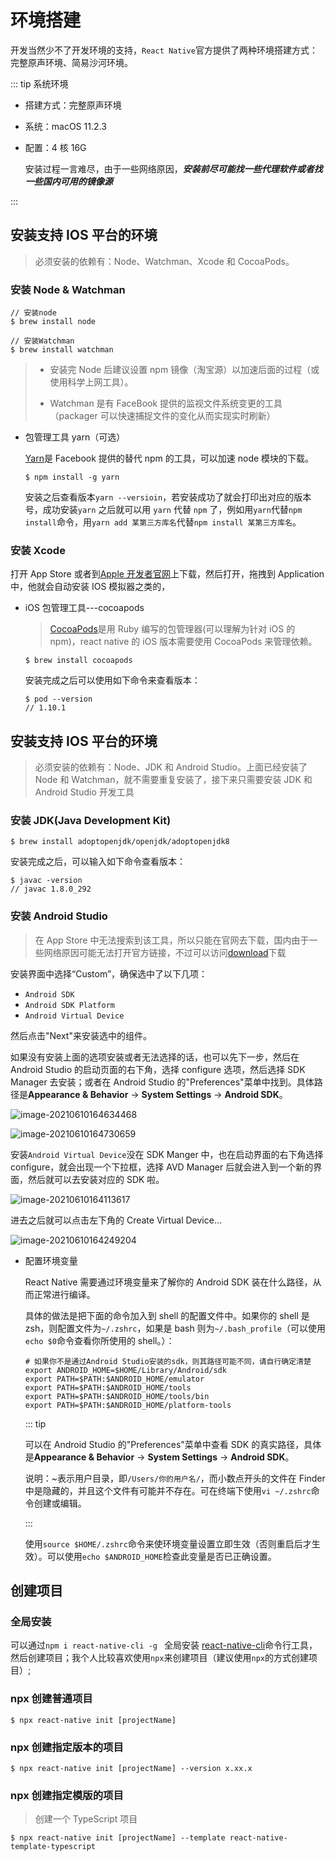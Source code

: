 # 环境搭建

开发当然少不了开发环境的支持，`React Native`官方提供了两种环境搭建方式：完整原声环境、简易沙河环境。

::: tip 系统环境

-   搭建方式：完整原声环境

-   系统：macOS 11.2.3

-   配置：4 核 16G

    安装过程一言难尽，由于一些网络原因，**_安装前尽可能找一些代理软件或者找一些国内可用的镜像源_**

:::

## 安装支持 IOS 平台的环境

> 必须安装的依赖有：Node、Watchman、Xcode 和 CocoaPods。

### 安装 Node & Watchman

```shell
// 安装node
$ brew install node

// 安装Watchman
$ brew install watchman
```

> -   安装完 Node 后建议设置 npm 镜像（淘宝源）以加速后面的过程（或使用科学上网工具）。
>
> -   Watchman 是有 FaceBook 提供的监视文件系统变更的工具（packager 可以快速捕捉文件的变化从而实现实时刷新）

-   包管理工具 yarn（可选）

    [Yarn](http://yarnpkg.com/)是 Facebook 提供的替代 npm 的工具，可以加速 node 模块的下载。

    ```shell
    $ npm install -g yarn
    ```

    安装之后查看版本`yarn --versioin`，若安装成功了就会打印出对应的版本号，成功安装`yarn` 之后就可以用 `yarn` 代替 `npm` 了，例如用`yarn`代替`npm install`命令，用`yarn add 某第三方库名`代替`npm install 某第三方库名`。

### 安装 Xcode

打开 App Store 或者到[Apple 开发者官网](https://developer.apple.com/xcode/downloads/)上下载，然后打开，拖拽到 Application 中，他就会自动安装 IOS 模拟器之类的，

-   iOS 包管理工具---cocoapods

    > [CocoaPods](https://cocoapods.org/)是用 Ruby 编写的包管理器(可以理解为针对 iOS 的 npm)，react native 的 iOS 版本需要使用 CocoaPods 来管理依赖。

    ```shell
    $ brew install cocoapods
    ```

    安装完成之后可以使用如下命令来查看版本：

    ```shell
    $ pod --version
    // 1.10.1
    ```

## 安装支持 IOS 平台的环境

> 必须安装的依赖有：Node、JDK 和 Android Studio。上面已经安装了 Node 和 Watchman，就不需要重复安装了，接下来只需要安装 JDK 和 Android Studio 开发工具

### 安装 JDK(Java Development Kit)

```shell
$ brew install adoptopenjdk/openjdk/adoptopenjdk8
```

安装完成之后，可以输入如下命令查看版本：

```shell
$ javac -version
// javac 1.8.0_292
```

### 安装 Android Studio

> 在 App Store 中无法搜索到该工具，所以只能在官网去下载，国内由于一些网络原因可能无法打开官方链接，不过可以访问[download](https://developer.android.google.cn/studio/)下载

安装界面中选择“Custom”，确保选中了以下几项：

-   `Android SDK`
-   `Android SDK Platform`
-   `Android Virtual Device`

然后点击"Next"来安装选中的组件。

如果没有安装上面的选项安装或者无法选择的话，也可以先下一步，然后在 Android Studio 的启动页面的右下角，选择 configure 选项，然后选择 SDK Manager 去安装；或者在 Android Studio 的"Preferences"菜单中找到。具体路径是**Appearance & Behavior** → **System Settings** → **Android SDK**。

![image-20210610164634468](./assets/image-20210610164634468.png)

![image-20210610164730659](./assets/image-20210610164730659.png)

安装`Android Virtual Device`没在 SDK Manger 中，也在启动界面的右下角选择 configure，就会出现一个下拉框，选择 AVD Manager 后就会进入到一个新的界面，然后就可以去安装对应的 SDK 啦。

![image-20210610164113617](./assets/image-20210610164113617.png)

进去之后就可以点击左下角的 Create Virtual Device...

![image-20210610164249204](./assets/image-20210610164249204.png)

-   配置环境变量

    React Native 需要通过环境变量来了解你的 Android SDK 装在什么路径，从而正常进行编译。

    具体的做法是把下面的命令加入到 shell 的配置文件中。如果你的 shell 是 zsh，则配置文件为`~/.zshrc`，如果是 bash 则为`~/.bash_profile`（可以使用`echo $0`命令查看你所使用的 shell。）：

    ```shell
    # 如果你不是通过Android Studio安装的sdk，则其路径可能不同，请自行确定清楚
    export ANDROID_HOME=$HOME/Library/Android/sdk
    export PATH=$PATH:$ANDROID_HOME/emulator
    export PATH=$PATH:$ANDROID_HOME/tools
    export PATH=$PATH:$ANDROID_HOME/tools/bin
    export PATH=$PATH:$ANDROID_HOME/platform-tools
    ```

    ::: tip

    可以在 Android Studio 的"Preferences"菜单中查看 SDK 的真实路径，具体是**Appearance & Behavior** → **System Settings** → **Android SDK**。

    说明：~表示用户目录，即`/Users/你的用户名/`，而小数点开头的文件在 Finder 中是隐藏的，并且这个文件有可能并不存在。可在终端下使用`vi ~/.zshrc`命令创建或编辑。

    :::

    使用`source $HOME/.zshrc`命令来使环境变量设置立即生效（否则重启后才生效）。可以使用`echo $ANDROID_HOME`检查此变量是否已正确设置。

## 创建项目

### 全局安装

可以通过`npm i react-native-cli -g ` 全局安装 [react-native-cli](https://github.com/facebook/react-native)命令行工具，然后创建项目；我个人比较喜欢使用`npx`来创建项目（建议使用`npx`的方式创建项目）;

### npx 创建普通项目

```shell
$ npx react-native init [projectName]
```

### npx 创建指定版本的项目

```shell
$ npx react-native init [projectName] --version x.xx.x
```

### npx 创建指定模版的项目

> 创建一个 TypeScript 项目

```shell
$ npx react-native init [projectName] --template react-native-template-typescript
```
